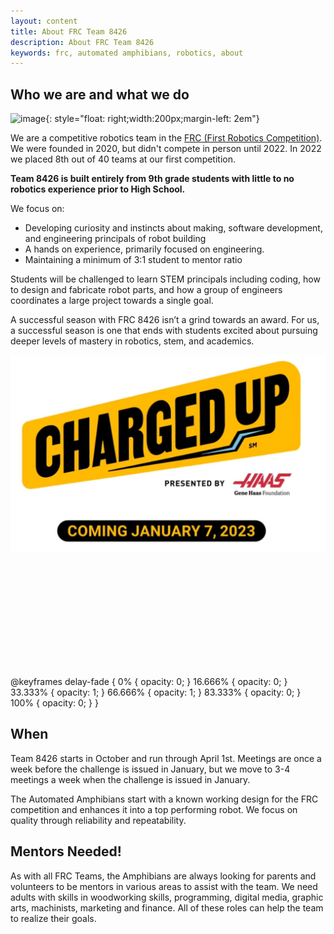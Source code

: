 ```yaml
---
layout: content
title: About FRC Team 8426 
description: About FRC Team 8426 
keywords: frc, automated amphibians, robotics, about
---
```

## Who we are and what we do

![image]({{site.baseurl}}/assets/centered-logo-trimmed.jpg){: style="float: right;width:200px;margin-left: 2em"}

We are a competitive robotics team in the [FRC (First Robotics Competition)](https://www.firstinspires.org/robotics/frc). We were founded in 2020, but didn't compete in person until 2022. In 2022 we placed 8th out of 40 teams at our first competition. 

**Team 8426 is built entirely from 9th grade students with little to no robotics experience prior to High School.** 

We focus on:
* Developing curiosity and instincts about making, software development, and engineering principals of robot building
* A hands on experience, primarily focused on engineering.
* Maintaining a minimum of 3:1 student to mentor ratio

Students will be challenged to learn STEM principals including coding, how to design and fabricate robot parts, and how a group of engineers coordinates a large project towards a single goal. 

A successful season with FRC 8426 isn’t a grind towards an award. For us, a successful season is one that ends with students excited about pursuing deeper levels of mastery in robotics, stem, and academics.

<div style="position: relative; width: 100%; height: 500px; overflow: hidden;">
  <img src="assets/charged-up-logo.jpg" style="position: absolute; top: 0; left: 0; opacity: 1; animation: delay-fade 5s infinite;" />
  <img src="assets/team-pic.jpg" style="position: absolute; top: 0; left: 0; opacity: 0; animation: delay-fade 5s infinite;" />
  <img src="assets/Robotplacingcone.jpg" style="position: absolute; top: 0; left: 0; opacity: 0; animation: delay-fade 5s infinite 5s;" />
</div>

<style>
@keyframes fade {
  0% {
    opacity: 1;
  }
  20% {
    opacity: 0;
  }
  80% {
    opacity: 0;
  }
  100% {
    opacity: 1;
  }
}
</style>

@keyframes delay-fade {
  0% {
    opacity: 0;
  }
  16.666% {
    opacity: 0;
  }
  33.333% {
    opacity: 1;
  }
  66.666% {
    opacity: 1;
  }
  83.333% {
    opacity: 0;
  }
  100% {
    opacity: 0;
  }
}
</style>


## When 
Team 8426 starts in October and run through April 1st. Meetings are once a week before the challenge is issued in January, but we move to 3-4 meetings a week when the challenge is issued in January.

The Automated Amphibians start with a known working design for the FRC competition and enhances it into a top performing robot. We focus on quality through reliability and repeatability.

## Mentors Needed!
As with all FRC Teams, the Amphibians are always looking for parents and volunteers to be mentors in various areas to assist with the team. We need adults with skills in woodworking skills, programming, digital media, graphic arts, machinists, marketing and finance. All of these roles can help the team to realize their goals.

